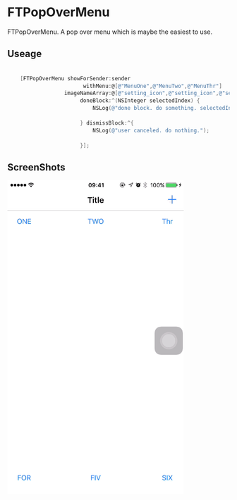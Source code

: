 # FTPopOverMenu

FTPopOverMenu. A pop over menu which is maybe the easiest to use.

## Useage



```objective-c

    [FTPopOverMenu showForSender:sender
                        withMenu:@[@"MenuOne",@"MenuTwo",@"MenuThr"]
                  imageNameArray:@[@"setting_icon",@"setting_icon",@"setting_icon"]
                       doneBlock:^(NSInteger selectedIndex) {
                           NSLog(@"done block. do something. selectedIndex : %ld", (long)selectedIndex);
                           
                       } dismissBlock:^{
                           NSLog(@"user canceled. do nothing.");
                           
                       }];

```

## ScreenShots


<img src="/ScreenShots/Demo.gif" width="400"/>



